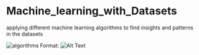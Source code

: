 # Machine_learning_with_Datasets
applying different machine learning algorithms to find insights and patterns in the datasets


![algorithms](/images/ML87i.png)
Format: ![Alt Text](url)
